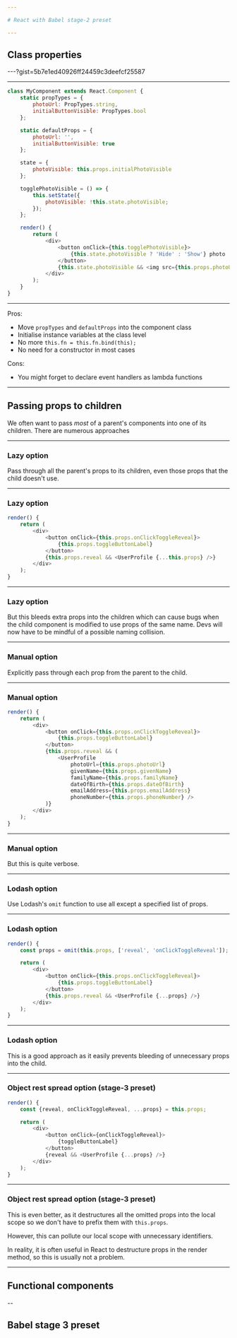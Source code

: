 ```yaml
---

# React with Babel stage-2 preset

---
```


## Class properties

---?gist=5b7e1ed40926ff24459c3deefcf25587

---

```js
class MyComponent extends React.Component {
    static propTypes = {
        photoUrl: PropTypes.string,
        initialButtonVisible: PropTypes.bool
    };

    static defaultProps = {
        photoUrl: '',
        initialButtonVisible: true
    };

    state = {
        photoVisible: this.props.initialPhotoVisible
    };

    togglePhotoVisible = () => {
        this.setState({
            photoVisible: !this.state.photoVisible;
        });
    };

    render() {
        return (
            <div>
                <button onClick={this.togglePhotoVisible}>
                    {this.state.photoVisible ? 'Hide' : 'Show'} photo
                </button>
                {this.state.photoVisible && <img src={this.props.photoUrl}} />}
            </div>
        );
    }
}
```

---

Pros:

* Move `propTypes` and `defaultProps` into the component class <!-- .element: class="fragment" -->
* Initialise instance variables at the class level <!-- .element: class="fragment" -->
* No more `this.fn = this.fn.bind(this);` <!-- .element: class="fragment" -->
* No need for a constructor in most cases <!-- .element: class="fragment" -->

Cons: <!-- .element: class="fragment" -->

* You might forget to declare event handlers as lambda functions <!-- .element: class="fragment" -->

---

## Passing props to children

We often want to pass *most* of a parent's components into one of its children.
There are numerous approaches

---

### Lazy option

Pass through all the parent's props to its children, even those props that the
child doesn't use.

---

### Lazy option

```js
render() {
    return (
        <div>
            <button onClick={this.props.onClickToggleReveal}>
                {this.props.toggleButtonLabel}
            </button>
            {this.props.reveal && <UserProfile {...this.props} />}
        </div>
    );
}
```

---

### Lazy option

But this bleeds extra props into the children which can cause bugs when the
child component is modified to use props of the same name. Devs will now have
to be mindful of a possible naming collision.

---

### Manual option

Explicitly pass through each prop from the parent to the child.

---

### Manual option

```js
render() {
    return (
        <div>
            <button onClick={this.props.onClickToggleReveal}>
                {this.props.toggleButtonLabel}
            </button>
            {this.props.reveal && (
                <UserProfile
                    photoUrl={this.props.photoUrl}
                    givenName={this.props.givenName}
                    familyName={this.props.familyName}
                    dateOfBirth={this.props.dateOfBirth}
                    emailAddress={this.props.emailAddress}
                    phoneNumber={this.props.phoneNumber} />
            )}
        </div>
    );
}
```

---

### Manual option

But this is quite verbose.

---

### Lodash option

Use Lodash's `omit` function to use all except a specified list of props.

---

### Lodash option

```js
render() {
    const props = omit(this.props, ['reveal', 'onClickToggleReveal']);

    return (
        <div>
            <button onClick={this.props.onClickToggleReveal}>
                {this.props.toggleButtonLabel}
            </button>
            {this.props.reveal && <UserProfile {...props} />}
        </div>
    );
}
```

---

### Lodash option

This is a good approach as it easily prevents bleeding of unnecessary props
into the child.

---

### Object rest spread option (stage-3 preset)

```js
render() {
    const {reveal, onClickToggleReveal, ...props} = this.props;

    return (
        <div>
            <button onClick={onClickToggleReveal}>
                {toggleButtonLabel}
            </button>
            {reveal && <UserProfile {...props} />}
        </div>
    );
}
```

---

### Object rest spread option (stage-3 preset)

This is even better, as it destructures all the omitted props into the local
scope so we don't have to prefix them with `this.props`.

However, this can pollute our local scope with unnecessary identifiers.

In reality, it is often useful in React to destructure props in the render
method, so this is usually not a problem.

---

## Functional components

--

## Babel stage 3 preset
